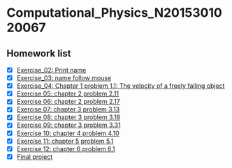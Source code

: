 # Computational_Physics_N2015301020067
## Homework list
- [x] [Exercise_02: Print name](https://github.com/HollandChen/Computational_Physics_N2015301020067/blob/master/print%20name)
- [x] [Exercise_03: name follow mouse](https://github.com/HollandChen/Computational_Physics_N2015301020067/tree/master/Exercise-03)
- [x] [Exercise_04: Chapter 1 problem 1.1: The velocity of a freely falling object](https://github.com/HollandChen/Computational_Physics_N2015301020067/tree/master/Exercise-04)
- [x] [Exercise 05: chapter 2 problem 2.11](https://github.com/HollandChen/Computational_Physics_N2015301020067/tree/master/Exercise%2005)
- [x] [Exercise 06: chapter 2 problem 2.17](https://github.com/HollandChen/Computational_Physics_N2015301020067/tree/master/Exercise%2006)
- [x] [Exercise 07: chapter 3 problem 3.13](https://github.com/HollandChen/Computational_Physics_N2015301020067/blob/master/Exercise%2007/%E6%8A%A5%E5%91%8A.md)
- [x] [Exercise 08: chapter 3 problem 3.18](https://www.zybuluo.com/Hollandchen/note/929354)
- [x] [Exercise 09: chapter 3 problem 3.31](https://github.com/HollandChen/Computational_Physics_N2015301020067/blob/master/Exercise%2009/%E5%8F%B0%E7%90%83%E8%BD%A8%E8%BF%B9.md)
- [x] [Exercise 10: chapter 4 problem 4.10](https://www.zybuluo.com/Hollandchen/note/946903)
- [x] [Exercise 11: chapter 5 problem 5.1](https://www.zybuluo.com/mdeditor#)
- [x] [Exercise 12: chapter 6 problem 6.1](https://www.zybuluo.com/Hollandchen/note/983664)
- [x] [Final project]()
